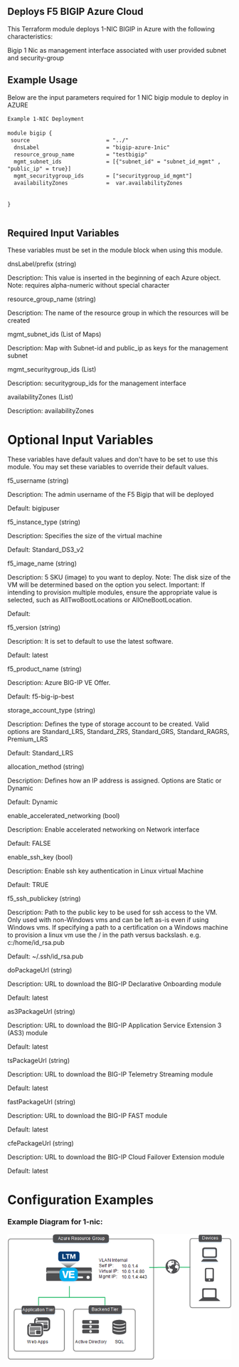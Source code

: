 ## Deploys F5 BIGIP Azure Cloud

This Terraform module deploys 1-NIC BIGIP in Azure with the following characteristics:

  Bigip 1 Nic as management interface associated with user provided subnet and security-group
  
  
## Example Usage

Below are the input parameters required for 1 NIC bigip module to deploy in AZURE

```
Example 1-NIC Deployment

module bigip {
 source                        = "../"
  dnsLabel                     = "bigip-azure-1nic"
  resource_group_name          = "testbigip"
  mgmt_subnet_ids              = [{"subnet_id" = "subnet_id_mgmt" , "public_ip" = true}]
  mgmt_securitygroup_ids       = ["securitygroup_id_mgmt"]
  availabilityZones            =  var.availabilityZones


}


```

## Required Input Variables

These variables must be set in the module block when using this module.

dnsLabel/prefix (string)

Description: This value is inserted in the beginning of each Azure object. Note: requires alpha-numeric without special character

resource_group_name (string)

Description: The name of the resource group in which the resources will be created

mgmt_subnet_ids (List of Maps)

Description: Map with Subnet-id and public_ip as keys for the management subnet

mgmt_securitygroup_ids (List)

Description: securitygroup_ids for the management interface

availabilityZones (List)

Description: availabilityZones 


# Optional Input Variables

These variables have default values and don't have to be set to use this module. You may set these variables to override their default values.


f5_username (string)

Description: The admin username of the F5   Bigip that will be deployed

Default: bigipuser

f5_instance_type (string)

Description: Specifies the size of the   virtual machine 

Default: Standard_DS3_v2 

f5_image_name (string)

Description: 5 SKU (image) to you want to   deploy. Note: The disk size of the VM will be determined based on the option   you select. Important: If intending to provision multiple modules, ensure the   appropriate value is selected, such as AllTwoBootLocations or AllOneBootLocation.

Default: 

f5_version (string)

Description: It is set to default to use the   latest software.

Default: latest

f5_product_name (string)

Description: Azure BIG-IP VE Offer.

Default: f5-big-ip-best

storage_account_type (string)

Description: Defines the type of storage   account to be created. Valid options are Standard_LRS, Standard_ZRS,   Standard_GRS, Standard_RAGRS, Premium_LRS

Default: Standard_LRS

allocation_method (string)

Description: Defines how an IP address is   assigned. Options are Static or Dynamic

Default: Dynamic

enable_accelerated_networking (bool)

Description: Enable accelerated   networking on Network interface

Default: FALSE

enable_ssh_key (bool)

Description: Enable ssh key   authentication in Linux virtual Machine

Default: TRUE

f5_ssh_publickey (string)

Description: Path to the public key to be   used for ssh access to the VM. Only used with non-Windows vms and can be left   as-is even if using Windows vms. If specifying a path to a certification on a   Windows machine to provision a linux vm use the / in the path versus backslash.   e.g. c:/home/id_rsa.pub

Default: ~/.ssh/id_rsa.pub

doPackageUrl (string)

Description: URL to download the BIG-IP   Declarative Onboarding module

Default: latest

as3PackageUrl (string)

Description: URL to download the BIG-IP   Application Service Extension 3 (AS3) module

Default: latest

tsPackageUrl (string)

Description: URL to download the BIG-IP  Telemetry Streaming module

Default: latest

fastPackageUrl (string)

Description: URL to download the BIG-IP FAST   module

Default: latest

cfePackageUrl (string)

Description: URL to download the BIG-IP   Cloud Failover Extension module

Default: latest


# Configuration Examples

### Example Diagram for 1-nic:

![Configuration Example](./images/azure_example_1nic.png)

